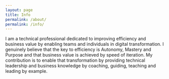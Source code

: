 ```yaml
---
layout: page
title: Info
permalink: /about/
permalink: /info/
---
```


I am a technical professional dedicated to improving efficiency and business value by enabling teams and individuals in digital transformation. I genuinely believe that the key to efficiency is Autonomy, Mastery and Purpose and that business value is achieved by speed of iteration. My contribution is to enable that transformation by providing technical leadership and business knowledge by coaching, guiding, teaching and leading by example.

